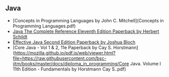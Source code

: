 ## Java

<!-- https://mozilla.github.io/pdf.js/web/viewer.html?file=https://raw.githubusercontent.com/bsc-iitm/books/master/docs/diploma_in_programming/books_name -->

- [Concepts in Programming Languages by John C. Mitchell](Concepts in Programming Languages.pdf)
- [Java The Complete Reference Eleventh Edition Paperback by Herbert Schildt](https://mozilla.github.io/pdf.js/web/viewer.html?file=https://raw.githubusercontent.com/bsc-iitm/books/master/docs/diploma_in_programming/Herbert%20Schildt%20-%20Java_%20The%20Complete%20Reference%2C%20Eleventh%20Edition.%2011-McGraw-Hill%20Education%20(2019).pdf)
- [Effective Java Second Edition Paperback by Joshua Bloch](https://mozilla.github.io/pdf.js/web/viewer.html?file=https://raw.githubusercontent.com/bsc-iitm/books/master/docs/diploma_in_programming/Effective%20Java%20(2017,%20Addison-Wesley).pdf)
- [Core Java - Vol 1 & 2, 11e Paperback by Cay S. Horstmann](https://mozilla.github.io/pdf.js/web/viewer.html?file=https://raw.githubusercontent.com/bsc-iitm/books/master/docs/diploma_in_programming/Core Java. Volume I 11th Edition - Fundamentals by Horstmann Cay S..pdf)
